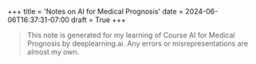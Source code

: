+++
title = 'Notes on AI for Medical Prognosis'
date = 2024-06-06T16:37:31-07:00
draft = True
+++
>This note is generated for my learning of Course AI for Medical Prognosis by deeplearning.ai. Any errors or misrepresentations are almost my own.
